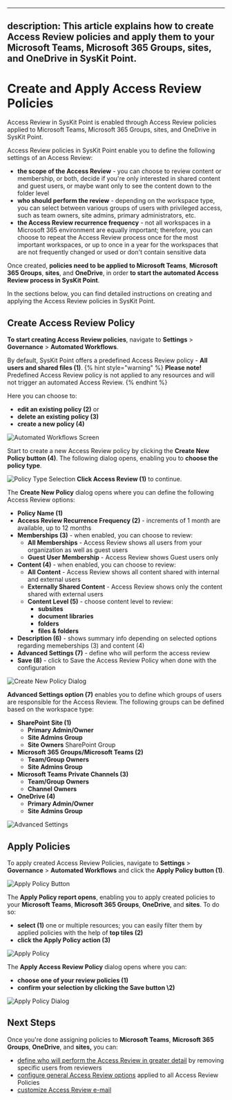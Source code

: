 
---
description: This article explains how to create Access Review policies and apply them to your Microsoft Teams, Microsoft 365 Groups, sites, and OneDrive in SysKit Point.
---


# Create and Apply Access Review Policies

Access Review in SysKit Point is enabled through Access Review policies applied to Microsoft Teams, Microsoft 365 Groups, sites, and OneDrive in SysKit Point.

Access Review policies in SysKit Point enable you to define the following settings of an Access Review:
* **the scope of the Access Review** - you can choose to review content or membership, or both, decide if you're only interested in shared content and guest users, or maybe want only to see the content down to the folder level
* **who should perform the review** - depending on the workspace type, you can select between various groups of users with privileged access, such as team owners, site admins, primary administrators, etc.
* **the Access Review recurrence frequency** - not all workspaces in a Microsoft 365 environment are equally important; therefore, you can choose to repeat the Access Review process once for the most important workspaces, or up to once in a year for the workspaces that are not frequently changed or used or don't contain sensitive data

Once created, **policies need to be applied to Microsoft Teams**, **Microsoft 365 Groups**, **sites**, and **OneDrive**, in order **to start the automated Access Review process in SysKit Point**.

In the sections below, you can find detailed instructions on creating and applying the Access Review policies in SysKit Point.

## Create Access Review Policy

**To start creating Access Review policies**, navigate to **Settings** > **Governance** > **Automated Workflows**.

By default, SysKit Point offers a predefined Access Review policy - **All users and shared files \(1\)**. 
{% hint style="warning" %}
**Please note!** Predefined Access Review policy is not applied to any resources and will not trigger an automated Access Review.
{% endhint %}

Here you can choose to:
* **edit an existing policy \(2\)** or
* **delete an existing policy \(3\)** 
* **create a new policy \(4\)**

![Automated Workflows Screen](../../.gitbook/assets/create-access-review-policies_default-policy.png)

Start to create a new Access Review policy by clicking the **Create New Policy button (4)**. 
The following dialog opens, enabling you to **choose the policy type**. 

![Policy Type Selection](../../.gitbook/assets/create-access-review-policies_policy-type.png)
**Click Access Review \(1\)** to continue. 

The **Create New Policy** dialog opens where you can define the following Access Review options:
* **Policy Name (1)**
* **Access Review Recurrence Frequency (2)** - increments of 1 month are available, up to 12 months
* **Memberships (3)** - when enabled, you can choose to review:
  * **All Memberships** - Access Review shows all users from your organization as well as guest users
  * **Guest User Membership** - Access Review shows Guest users only
* **Content (4)** - when enabled, you can choose to review:
  * **All Content** - Access Review shows all content shared with internal and external users
  * **Externally Shared Content** - Access Review shows only the content shared with external users
  * **Content Level (5)** - choose content level to review:
    * **subsites**
    * **document libraries**
    * **folders**
    * **files & folders**
* **Description (6)** - shows summary info depending on selected options regarding memeberships (3) and content (4)
* **Advanced Settings (7)** - define who will perform the access review 
* **Save (8)** - click to Save the Access Review Policy when done with the configuration

![Create New Policy Dialog](../../.gitbook/assets/create-access-review-policies_create-policy-dialog.png)

**Advanced Settings option (7)** enables you to define which groups of users are responsible for the Access Review. 
The following groups can be defined based on the workspace type:
* **SharePoint Site (1)**
  * **Primary Admin/Owner**
  * **Site Admins Group**
  * **Site Owners** SharePoint Group
* **Microsoft 365 Groups/Microsoft Teams (2)**
  * **Team/Group Owners**
  * **Site Admins Group**
* **Microsoft Teams Private Channels (3)** 
  * **Team/Group Owners**
  * **Channel Owners**
* **OneDrive (4)**
  * **Primary Admin/Owner**
  * **Site Admins Group**

![Advanced Settings](../../.gitbook/assets/create-access-review-policies_advanced-settings.png)

## Apply Policies

To apply created Access Review Policies, navigate to **Settings** > **Governance** > **Automated Workflows** and click the **Apply Policy button (1)**.

![Apply Policy Button](../../.gitbook/assets/create-access-review-policies_apply-policy-button.png)

The **Apply Policy report opens**, enabling you to apply created policies to your **Microsoft Teams**, **Microsoft 365 Groups**, **OneDrive**, and **sites**. To do so:
* **select \(1\)** one or multiple resources; you can easily filter them by applied policies with the help of **top tiles \(2\)**
* **click the Apply Policy action \(3\)**

![Apply Policy](../../.gitbook/assets/create-access-review-policies_apply-policy.png)

The **Apply Access Review Policy** dialog opens where you can:

* **choose one of your review policies \(1\)**
* **confirm your selection by clicking the Save button \2\)**

![Apply Policy Dialog](../../.gitbook/assets/create-access-review-policies_apply-policy-dialog.png)

## Next Steps

Once you're done assigning policies to **Microsoft Teams**, **Microsoft 365 Groups**, **OneDrive**, and **sites,** you can:
* [define who will perform the Access Review in greater detail](access-review-options.md#manage-reviewers) by removing specific users from reviewers
* [configure general Access Review options](access-review-options.md#review-options) applied to all Access Review Policies
* [customize Access Review e-mail](../../configuration/customize-emails.md#access-review-settings)